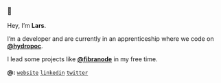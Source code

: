### 👋

Hey, I’m **Lars**.

I’m a developer and are currently in an apprenticeship where we code on **[@hydropoc](https://github.com/hydropoc)**.

I lead some projects like **[@fibranode](https://github.com/fibranode)** in my free time. 

**@:** [`website`](http://lfriedrich.com) [`linkedin`](https://www.linkedin.com/in/lafr/) [`twitter`](https://twitter.com/larsdek)
